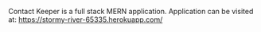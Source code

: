 Contact Keeper is a full stack MERN application. Application can be visited at: https://stormy-river-65335.herokuapp.com/
